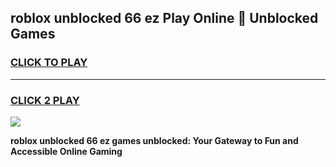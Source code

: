 
## roblox unblocked 66 ez Play Online 👋 Unblocked Games
<h3>
<a href="https://premium.freeplayer.one?title=roblox_unblocked_66_ez&ref=19F">CLICK TO PLAY</a></h3>
<hr>

<h3>
<a href="https://premium.freeplayer.one?title=roblox_unblocked_66_ez&ref=19F">CLICK 2 PLAY</a>
  
</h3>

<a href="https://premium.freeplayer.one?title=roblox_unblocked_66_ez&ref=19F"><img src="https://clearcache.store/games.png"></a>


**roblox unblocked 66 ez games unblocked: Your Gateway to Fun and Accessible Online Gaming**
